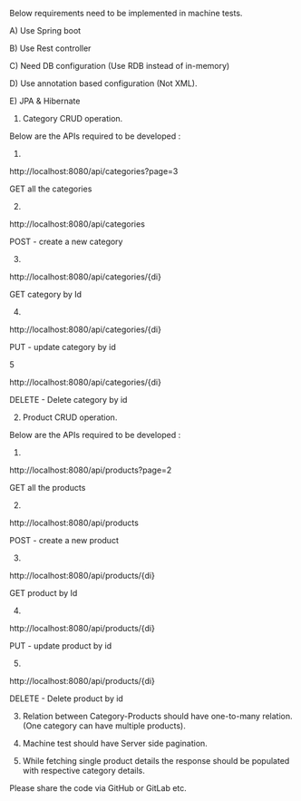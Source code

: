 Below requirements need to be implemented in machine tests.


A) Use Spring boot

B) Use Rest controller

C) Need DB configuration (Use RDB instead of in-memory)

D) Use annotation based configuration (Not XML).

E) JPA & Hibernate

 
1) Category CRUD operation.

Below are the APIs required to be developed :

1)
http://localhost:8080/api/categories?page=3

GET all the categories

2)
http://localhost:8080/api/categories

POST - create a new category

3)
http://localhost:8080/api/categories/{di}

GET category by Id

4)
http://localhost:8080/api/categories/{di}

PUT - update category by id

5

http://localhost:8080/api/categories/{di}

DELETE - Delete category by id

2) Product CRUD operation.

Below are the APIs required to be developed :

1)
http://localhost:8080/api/products?page=2

GET all the products

2)
http://localhost:8080/api/products

POST - create a new product

3)
http://localhost:8080/api/products/{di}

GET product by Id

4)
http://localhost:8080/api/products/{di}

PUT - update product by id

5)
http://localhost:8080/api/products/{di}

DELETE - Delete product by id

 

3) Relation between Category-Products should have one-to-many relation. (One category can have multiple products).

4) Machine test should have Server side pagination.

5) While fetching single product details the response should be populated with respective category details.

Please share the code via GitHub or GitLab etc.
